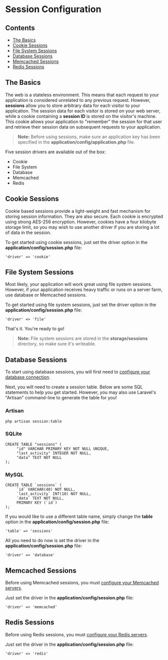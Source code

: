 <a name="config"></a>
# Session Configuration

## Contents

- [The Basics](#the-basics)
- [Cookie Sessions](#cookie)
- [File System Sessions](#file)
- [Database Sessions](#database)
- [Memcached Sessions](#memcached)
- [Redis Sessions](#redis)

<a name="the-basics"></a>
## The Basics

The web is a stateless environment. This means that each request to your application is considered unrelated to any previous request. However, **sessions** allow you to store arbitrary data for each visitor to your application. The session data for each visitor is stored on your web server, while a cookie containing a **session ID** is stored on the visitor's machine. This cookie allows your application to "remember" the session for that user and retrieve their session data on subsequent requests to your application.

> **Note:** Before using sessions, make sure an application key has been specified in the **application/config/application.php** file.

Five session drivers are available out of the box:

- Cookie
- File System
- Database
- Memcached
- Redis

<a name="cookie"></a>
## Cookie Sessions

Cookie based sessions provide a light-weight and fast mechanism for storing session information. They are also secure. Each cookie is encrypted using strong AES-256 encryption. However, cookies have a four kilobyte storage limit, so you may wish to use another driver if you are storing a lot of data in the session.

To get started using cookie sessions, just set the driver option in the **application/config/session.php** file:

	'driver' => 'cookie'

<a name="file"></a>
## File System Sessions

Most likely, your application will work great using file system sessions. However, if your application receives heavy traffic or runs on a server farm, use database or Memcached sessions.

To get started using file system sessions, just set the driver option in the **application/config/session.php** file:

	'driver' => 'file'

That's it. You're ready to go!

> **Note:** File system sessions are stored in the **storage/sessions** directory, so make sure it's writeable.

<a name="database"></a>
## Database Sessions

To start using database sessions, you will first need to [configure your database connection](/docs/database/config).

Next, you will need to create a session table. Below are some SQL statements to help you get started. However, you may also use Laravel's "Artisan" command-line to generate the table for you!

### Artisan

	php artisan session:table

### SQLite

	CREATE TABLE "sessions" (
	     "id" VARCHAR PRIMARY KEY NOT NULL UNIQUE,
	     "last_activity" INTEGER NOT NULL,
	     "data" TEXT NOT NULL
	);

### MySQL

	CREATE TABLE `sessions` (
	     `id` VARCHAR(40) NOT NULL,
	     `last_activity` INT(10) NOT NULL,
	     `data` TEXT NOT NULL,
	     PRIMARY KEY (`id`)
	);

If you would like to use a different table name, simply change the **table** option in the **application/config/session.php** file:

	'table' => 'sessions'

All you need to do now is set the driver in the **application/config/session.php** file:

	'driver' => 'database'

<a name="memcached"></a>
## Memcached Sessions

Before using Memcached sessions, you must [configure your Memcached servers](/docs/database/config#memcached).

Just set the driver in the **application/config/session.php** file:

	'driver' => 'memcached'

<a name="redis"></a>
## Redis Sessions

Before using Redis sessions, you must [configure your Redis servers](/docs/database/redis#config).

Just set the driver in the **application/config/session.php** file:

	'driver' => 'redis'